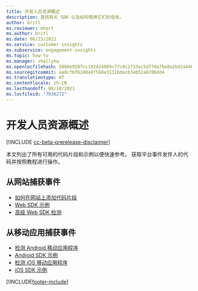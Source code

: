 ```yaml
---
title: 开发人员资源概述
description: 查找有关 SDK 以及如何使用它们的信息。
author: britl
ms.reviewer: mhart
ms.author: britl
ms.date: 06/23/2021
ms.service: customer-insights
ms.subservice: engagement-insights
ms.topic: how-to
ms.manager: shellyha
ms.openlocfilehash: 5880e9507cc192424989c7fc9c2733ac5d770a7be8a2b42a446ffd8681fa7612
ms.sourcegitcommit: aa0cfbf6240a9f560e3131bdec63e051a8786dd4
ms.translationtype: HT
ms.contentlocale: zh-CN
ms.lasthandoff: 08/10/2021
ms.locfileid: "7036272"
---
```

# <a name="developer-resources-overview"></a>开发人员资源概述

[!INCLUDE [cc-beta-prerelease-disclaimer](includes/cc-beta-prerelease-disclaimer.md)]

本文列出了所有可用的代码片段和示例以便快速参考。 获取平台事件发件人的代码并按照教程进行操作。 

## <a name="capture-events-from-websites"></a>从网站捕获事件

- [如何在网站上添加代码片段](instrument-website.md)
- [Web SDK 示例](websdk-sample.md)
- [高级 Web SDK 检测](advanced-SDK-implementation.md)

## <a name="capture-events-from-mobile-apps"></a>从移动应用捕获事件

- [检测 Android 移动应用程序](get-started-android.md)
- [Android SDK 示例](androidsdk-sample.md)
- [检测 iOS 移动应用程序](get-started-ios.md)
- [iOS SDK 示例](iossdk-sample.md)

[!INCLUDE[footer-include](../includes/footer-banner.md)]